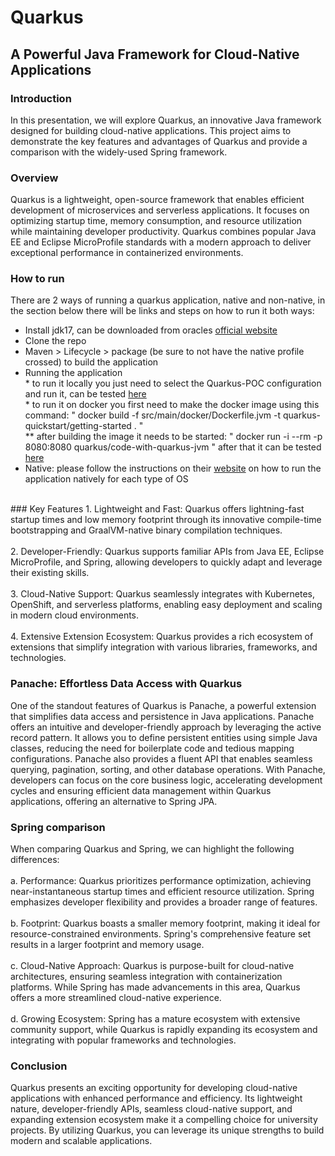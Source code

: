 # Quarkus

## A Powerful Java Framework for Cloud-Native Applications


### Introduction
In this presentation, we will explore Quarkus, an innovative Java framework designed for building cloud-native applications. This project aims to demonstrate the key features and advantages of Quarkus and provide a comparison with the widely-used Spring framework.

### Overview
Quarkus is a lightweight, open-source framework that enables efficient development of microservices and serverless applications. It focuses on optimizing startup time, memory consumption, and resource utilization while maintaining developer productivity. Quarkus combines popular Java EE and Eclipse MicroProfile standards with a modern approach to deliver exceptional performance in containerized environments.

### How to run
There are 2 ways of running a quarkus application, native and non-native, in the section below there will be links and steps on how to run it both ways:<br>
* Install jdk17, can be downloaded from oracles  [official website](https://www.oracle.com/java/technologies/javase/jdk17-archive-downloads.html)
* Clone the repo
* Maven > Lifecycle > package (be sure to not have the native profile crossed) to build the application
* Running the application <br>* to run it locally you just need to select the Quarkus-POC configuration and run it, can be tested [here](http://localhost:8080/starting-with-quarkus/login?username=user1&password=password2) 
<br>* to run it on docker you first need to make the docker image using this command: " docker build -f src/main/docker/Dockerfile.jvm -t quarkus-quickstart/getting-started . " <br> ** after building the image it needs to be started: "  docker run -i --rm -p 8080:8080 quarkus/code-with-quarkus-jvm  " after that it can be tested [here](http://localhost:8080/starting-with-quarkus/login?username=user1&password=password2)
* Native: please follow the instructions on their [website](https://quarkus.io/guides/building-native-image) on how to run the application natively for each type of OS
<br>
### Key Features
1.	Lightweight and Fast: Quarkus offers lightning-fast startup times and low memory footprint through its innovative compile-time bootstrapping and GraalVM-native binary compilation techniques. <br><br>
2.	Developer-Friendly: Quarkus supports familiar APIs from Java EE, Eclipse MicroProfile, and Spring, allowing developers to quickly adapt and leverage their existing skills. <br><br>
3.	Cloud-Native Support: Quarkus seamlessly integrates with Kubernetes, OpenShift, and serverless platforms, enabling easy deployment and scaling in modern cloud environments. <br><br>
4.	Extensive Extension Ecosystem: Quarkus provides a rich ecosystem of extensions that simplify integration with various libraries, frameworks, and technologies. <br>

### Panache: Effortless Data Access with Quarkus
One of the standout features of Quarkus is Panache, a powerful extension that simplifies data access and persistence in Java applications. Panache offers an intuitive and developer-friendly approach by leveraging the active record pattern. It allows you to define persistent entities using simple Java classes, reducing the need for boilerplate code and tedious mapping configurations. Panache also provides a fluent API that enables seamless querying, pagination, sorting, and other database operations. With Panache, developers can focus on the core business logic, accelerating development cycles and ensuring efficient data management within Quarkus applications, offering an alternative to Spring JPA.

### Spring comparison
When comparing Quarkus and Spring, we can highlight the following differences: <br><br>
a. Performance: Quarkus prioritizes performance optimization, achieving near-instantaneous startup times and efficient resource utilization. Spring emphasizes developer flexibility and provides a broader range of features. <br> <br>
b. Footprint: Quarkus boasts a smaller memory footprint, making it ideal for resource-constrained environments. Spring's comprehensive feature set results in a larger footprint and memory usage. <br><br>
c. Cloud-Native Approach: Quarkus is purpose-built for cloud-native architectures, ensuring seamless integration with containerization platforms. While Spring has made advancements in this area, Quarkus offers a more streamlined cloud-native experience. <br><br>
d. Growing Ecosystem: Spring has a mature ecosystem with extensive community support, while Quarkus is rapidly expanding its ecosystem and integrating with popular frameworks and technologies. <br>

### Conclusion
Quarkus presents an exciting opportunity for developing cloud-native applications with enhanced performance and efficiency. Its lightweight nature, developer-friendly APIs, seamless cloud-native support, and expanding extension ecosystem make it a compelling choice for university projects. By utilizing Quarkus, you can leverage its unique strengths to build modern and scalable applications.

